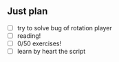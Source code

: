 ## Just plan
- [ ] try to solve bug of rotation player
- [ ] reading!
- [ ] 0/50 exercises!
- [ ] learn by heart the script
